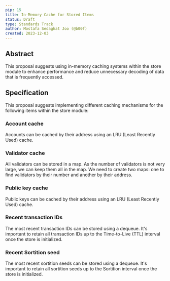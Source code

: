 ```yaml
---
pip: 15
title: In-Memory Cache for Stored Items
status: Draft
type: Standards Track
author: Mostafa Sedaghat Joo (@b00f)
created: 2023-12-03
---
```


## Abstract

This proposal suggests using in-memory caching systems within the store module to
enhance performance and reduce unnecessary decoding of data that is frequently accessed.

## Specification

This proposal suggests implementing different caching mechanisms for the following items within the store module:

### Account cache

Accounts can be cached by their address using an LRU (Least Recently Used) cache.

### Validator cache

All validators can be stored in a map. As the number of validators is not very large, we can keep them all in the map.
We need to create two maps: one to find validators by their number and another by their address.

### Public key cache

Public keys can be cached by their address using an LRU (Least Recently Used) cache.

### Recent transaction IDs

The most recent transaction IDs can be stored using a dequeue.
It's important to retain all transaction IDs up to the Time-to-Live (TTL) interval once the store is initialized.

### Recent Sortition seed

The most recent sortition seeds can be stored using a dequeue.
It's important to retain all sortition seeds up to the Sortition interval once the store is initialized.




